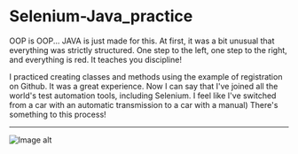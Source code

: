 # Selenium-Java_practice
OOP is OOP...
JAVA is just made for this. 
At first, it was a bit unusual that everything was strictly structured. One step to the left, one step to the right, and everything is red.  It teaches you discipline!

I practiced creating classes and methods using the example of registration on Github. It was a great experience. Now I can say that I've joined all the world's test automation tools, including Selenium. I feel like I've switched from a car with an automatic transmission to a car with a manual) There's something to this process!
___
![Image alt](https://github.com/SerhiiQAA/Selenium-Java_practice/blob/main/images/Car.webp)
